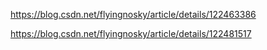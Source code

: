 

https://blog.csdn.net/flyingnosky/article/details/122463386

https://blog.csdn.net/flyingnosky/article/details/122481517